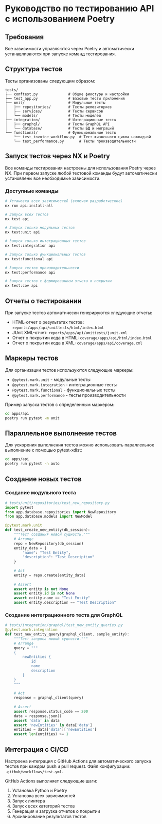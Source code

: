 # Руководство по тестированию API с использованием Poetry

## Требования

Все зависимости управляются через Poetry и автоматически устанавливаются при запуске команд тестирования.

## Структура тестов

Тесты организованы следующим образом:

```
tests/
├── conftest.py              # Общие фикстуры и настройки
├── test_app.py              # Базовые тесты приложения
├── unit/                    # Модульные тесты
│   ├── repositories/        # Тесты репозиториев
│   ├── services/            # Тесты сервисов
│   └── models/              # Тесты моделей
├── integration/             # Интеграционные тесты
│   ├── graphql/             # Тесты GraphQL API
│   └── database/            # Тесты БД и миграций
└── functional/              # Функциональные тесты
    └── test_invoice_workflow.py  # Тест жизненного цикла накладной
    └── test_performance.py       # Тесты производительности
```

## Запуск тестов через NX и Poetry

Все команды тестирования настроены для использования Poetry через NX. При первом запуске любой тестовой команды будут автоматически установлены все необходимые зависимости.

### Доступные команды

```bash
# Установка всех зависимостей (включая разработческие)
nx run api:install-all

# Запуск всех тестов
nx test api

# Запуск только модульных тестов
nx test:unit api

# Запуск только интеграционных тестов
nx test:integration api

# Запуск только функциональных тестов
nx test:functional api

# Запуск тестов производительности
nx test:performance api

# Запуск тестов с формированием отчета о покрытии
nx test:cov api
```

## Отчеты о тестировании

При запуске тестов автоматически генерируются следующие отчеты:

- HTML-отчет о результатах тестов: `reports/apps/api/unittests/html/index.html`
- JUnit XML-отчет: `reports/apps/api/unittests/junit.xml`
- Отчет о покрытии кода в HTML: `coverage/apps/api/html/index.html`
- Отчет о покрытии кода в XML: `coverage/apps/api/coverage.xml`

## Маркеры тестов

Для организации тестов используются следующие маркеры:

- `@pytest.mark.unit` - модульные тесты
- `@pytest.mark.integration` - интеграционные тесты
- `@pytest.mark.functional` - функциональные тесты
- `@pytest.mark.performance` - тесты производительности

Пример запуска тестов с определенным маркером:

```bash
cd apps/api
poetry run pytest -m unit
```

## Параллельное выполнение тестов

Для ускорения выполнения тестов можно использовать параллельное выполнение с помощью pytest-xdist:

```bash
cd apps/api
poetry run pytest -n auto
```

## Создание новых тестов

### Создание модульного теста

```python
# tests/unit/repositories/test_new_repository.py
import pytest
from app.database.repositories import NewRepository
from app.database.models import NewModel

@pytest.mark.unit
def test_create_new_entity(db_session):
    """Тест создания новой сущности."""
    # Arrange
    repo = NewRepository(db_session)
    entity_data = {
        "name": "Test Entity",
        "description": "Test Description"
    }
    
    # Act
    entity = repo.create(entity_data)
    
    # Assert
    assert entity is not None
    assert entity.id is not None
    assert entity.name == "Test Entity"
    assert entity.description == "Test Description"
```

### Создание интеграционного теста для GraphQL

```python
# tests/integration/graphql/test_new_entity_queries.py
@pytest.mark.integration
def test_new_entity_query(graphql_client, sample_entity):
    """Тест запроса новой сущности."""
    # Arrange
    query = """
    {
        newEntities {
            id
            name
            description
        }
    }
    """
    
    # Act
    response = graphql_client(query)
    
    # Assert
    assert response.status_code == 200
    data = response.json()
    assert 'data' in data
    assert 'newEntities' in data['data']
    entities = data['data']['newEntities']
    assert len(entities) >= 1
```

## Интеграция с CI/CD

Настроена интеграция с GitHub Actions для автоматического запуска тестов при каждом push и pull request. Файл конфигурации: `.github/workflows/test.yml`.

GitHub Actions выполняет следующие шаги:
1. Установка Python и Poetry
2. Установка всех зависимостей
3. Запуск линтера
4. Запуск всех категорий тестов
5. Генерация и загрузка отчетов о покрытии
6. Архивирование результатов тестов